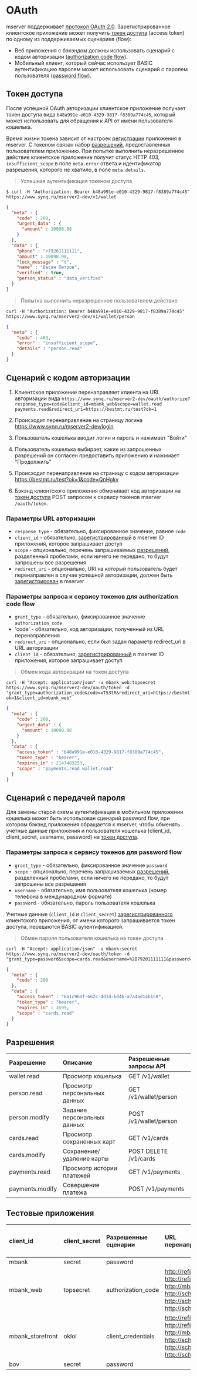 
# OAuth

mserver поддерживает [протокол OAuth 2.0](http://oauth.net/2/).
Зарегистрированное клиентское приложение может получить [токен доступа](#token-dostupa) (access token) по одному из поддерживаемых сценариев (flow):

* Веб приложения с бэкэндом должны использовать сценарий с кодом авторизации ([authorization code flow](http://tools.ietf.org/html/rfc6749#section-1.3.1)).
* Мобильный клиент, который сейчас использует BASIC аутентификацию паролем может использовать сценарий с паролем пользователя 
([password flow](http://tools.ietf.org/html/rfc6749#section-1.3.3)).

## Токен доступа

После успешной OAuth авторизации клиентское приложение получает токен доступа вида 
`b48a991e-e010-4329-9817-f8389a774c45`, который может использовать для обращения к API от имени пользователя кошелька. 

Время жизни токена зависит от настроек [регистрации](#testovye-prilozheniya) приложения в mserver. 
С токеном связан набор [разрешений](#razresheniya), предоставленных пользователем приложению. 
При попытке выполнить неразрешенное действие клиентское приложение получит статус HTTP 403, `insufficient_scope` в поле `meta.error` ответа и идентификатор разрешения, которого не хватило, в поле `meta.details`.

> Успешная аутентификация токеном доступа

```shell
$ curl -H "Authorization: Bearer b48a991e-e010-4329-9817-f8389a774c45" https://www.synq.ru/mserver2-dev/v1/wallet
```

```json
{
  "meta" : {
    "code" : 200,
    "urgent_data" : {
      "amount" : 10098.98
    }
  },
  "data" : {
    "phone" : "+79261111111",
    "amount" : 10098.98,
    "lock_message" : "t",
    "name" : "Васян Петров",
    "verified" : true,
    "person_status" : "data_verified"
  }
}
```

> Попытка выполнить неразрешенное пользователем действие


```shell
curl -H "Authorization: Bearer b48a991e-e010-4329-9817-f8389a774c45" https://www.synq.ru/mserver2-dev/v1/wallet/person
```
```json
{
  "meta" : {
    "code" : 403,
    "error" : "insufficient_scope",
    "details" : "person.read"
  }
}
```

## Сценарий с кодом авторизации

1. Клиентское приложение перенаправляет клиента на URL авторизации вида `https://www.synq.ru/mserver2-dev/oauth/authorize?response_type=code&client_id=mbank_web&scope=wallet.read payments.read&redirect_uri=https://bestmt.ru/test?ok=1`

2. Происходит перенаправление на страницу логина https://www.synq.ru/mserver2-dev/login

3. Пользователь кошелька вводит логин и пароль и нажимает "Войти"

4. Пользователь кошелька выбирает, какие из запрошенных разрешений он согласен предоставить приложению и нажимает "Продолжить"

5. Происходит перенаправление на страницу с кодом авторизации https://bestmt.ru/test?ok=1&code=QnHgkv

6. Бэкэнд клиентского приложения обменивает код авторизации на [токен доступа](#token-dostupa) POST запросом к сервису токенов mserver `/oauth/token`.

### Параметры URL авторизации
 
 * `response_type` - обязательно, фиксированное значение, равное `code`
 * `client_id` - обязательно, [зарегистрированный](#testovye-prilozheniya) в mserver ID приложения, которое запрашивает доступ
 * `scope` - опционально, перечень запрашиваемых [разрешений](#razresheniya), разделенный пробелами, если ничего не передано, то будут запрошены все разрешения
 * `redirect_uri` - опционально, URI на который пользователь будет перенаправлен в случае успешной авторизации, должен быть [зарегистрирован](#testovye-prilozheniya) в mserver

### Параметры запроса к сервису токенов для authorization code flow

* `grant_type` - обязательно, фиксированное значение `authorization_code`
* 'code' - обязательно, код авторизации, полученный из URL перенаправления
* `redirect_uri` - опционально, если был задан параметр redirect_uri в URL авторизации
* `client_id` - обязательно, [зарегистрированный](#testovye-prilozheniya) в mserver ID приложения, которое запрашивает доступ


> Обмен кода авторизации на токен доступа 

```shell
curl -H "Accept: application/json" -u mbank_web:topsecret https://www.synq.ru/mserver2-dev/oauth/token -d "grant_type=authorization_code&code=xT53tR&redirect_uri=https://bestmt.ru/test?ok=1&client_id=mbank_web"
```

```json
{
  "meta" : {
    "code" : 200,
    "urgent_data" : {
      "amount" : 10098.98
    }
  },
  "data" : {
    "access_token" : "b48a991e-e010-4329-9817-f8389a774c45",
    "token_type" : "bearer",
    "expires_in" : 2147483253,
    "scope" : "payments.read wallet.read"
  }
}
```





## Сценарий с передачей пароля

Для замены старой схемы аутентификации в мобильном приложении кошелька может быть использован сценарий password flow, при котором бэкэнд приложения обращается к mserver,
чтобы обменять учетные данные приложения и пользователя кошелька (client_id, client_secret, username, password) на [токен доступа](#token-dostupa).

### Параметры запроса к сервису токенов для password flow

* `grant_type` - обязательно, фиксированное значение `password`
* `scope` - опционально, перечень запрашиваемых [разрешений](#razresheniya), разделенный пробелами, если ничего не передано, то будут запрошены все разрешения
* `username` - обязательно, имя пользователя кошелька (номер телефона в международном формате)
* `password` - обязательно, пароль пользователя кошелька

Учетные данные (`client_id` и `client_secret`) [зарегистрированного](#testovye-prilozheniya) клиентского приложения, от имени которого запрашивается токен доступа, передаются BASIC аутентификацией.

> Обмен пароля пользователя кошелька на токен доступа

```shell
curl -H "Accept: application/json" -u mbank:secret https://www.synq.ru/mserver2-dev/oauth/token -d "grant_type=password&scope=cards.read&username=%2B79201111111&password=password"
```

```json
{
  "meta" : {
    "code" : 200
  },
  "data" : {
    "access_token" : "6a1c96df-662c-4d1d-b046-a7a4ad14b159",
    "token_type" : "bearer",
    "expires_in" : 3599,
    "scope" : "cards.read"
  }
}
```

## Разрешения

| Разрешение      | Описание                      | Разрешенные запросы API |
| :-------------- | :---------------------------- | :-----------------------|
| wallet.read     | Просмотр кошелька             | GET /v1/wallet          |
| person.read     | Просмотр персональных данных  | GET /v1/wallet/person   |
| person.modify   | Задание персональных данных   | POST /v1/wallet/person  |
| cards.read      | Просмотр сохраненных карт     | GET /v1/cards           |
| cards.modify    | Сохранение/удаление карты     | POST DELETE /v1/cards   |
| payments.read   | Просмотр истории платежей     | GET /v1/payments        |
| payments.modify | Совершение платежа            | POST /v1/payments       |

## Тестовые приложения

| client_id        | client_secret  | Разрешенные сценарии | URL перенаправления |  Время жизни токена, секунды |
| :----------------|:---------------|:-------------------- |:--------------------|:-----------------------------|
| mbank            | secret         | password             |                     | 3600                         |
| mbank_web        | topsecret      | authorization_code   | http://refill.dev http://refill.nebo15.me http://mbank.dev http://schet.dev http://schet.nebo15.me http://schet.ru | 2147483647 |
| mbank_storefront | oklol          | client_credentials   | http://refill.dev http://refill.nebo15.me http://mbank.dev http://schet.dev http://schet.nebo15.me http://schet.ru | 2147483647 |
| bov              | secret         | password             |                     | 3600                         |
